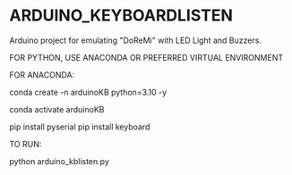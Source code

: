 # ARDUINO_KEYBOARDLISTEN
Arduino project for emulating "DoReMi" with LED Light and Buzzers.


FOR PYTHON, USE ANACONDA OR PREFERRED VIRTUAL ENVIRONMENT

FOR ANACONDA:

conda create -n arduinoKB python=3.10 -y

conda activate arduinoKB

pip install pyserial
pip install keyboard

TO RUN:

python arduino_kblisten.py
